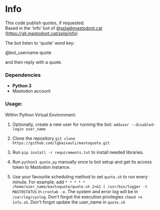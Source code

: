 # Info
This code publish quotes, if requested.  
Based in the 'info' bot of @spla@mastodont.cat (https://git.mastodont.cat/spla/info)

The bot listen to 'quote' word key:

@bot_username quote

and then reply with a quote.

### Dependencies

-   **Python 3**
-   Mastodon account

### Usage:

Within Python Virtual Environment:

1. Optionally, create a new user for running the bot: `adduser --disabled-login user_name`

2. Clone the repository `git clone https://github.com/lgbaixauli/mastoquote.git` 

3. Run `pip install -r requirements.txt` to install needed libraries.  

4. Run `python3 quote.py` manually once to bot setup and get its access token to Mastodon instance.

5. Use your favourite scheduling method to set `quote.sh` to run every minute. For example, 
   add  `* * * * * /home/user_name/mastoquote/quote.sh 2>&1 | /usr/bin/logger -t MASTOSTATUS` in 
   `crontab -e`. The system and error log will be in `/var/log/syslog`. 
   Don't forgot the execution privilegies `chmod +x info.sh`. 
   Don't forgot update the user_name in `quote.sh`